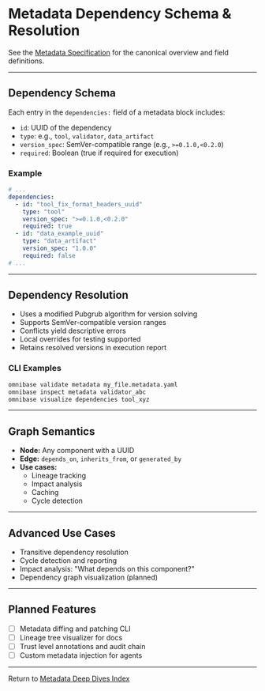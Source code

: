 <!-- === OmniNode:Metadata ===
author: OmniNode Team
copyright: OmniNode Team
created_at: '2025-05-28T12:40:26.483781'
description: Stamped by ONEX
entrypoint: python://dependency.md
hash: a412715189397046cc18f622099ef0019a99e588e96b31dccc3f4196697abb5b
last_modified_at: '2025-05-29T11:50:14.996120+00:00'
lifecycle: active
meta_type: tool
metadata_version: 0.1.0
name: dependency.md
namespace: omnibase.dependency
owner: OmniNode Team
protocol_version: 0.1.0
runtime_language_hint: python>=3.11
schema_version: 0.1.0
state_contract: state_contract://default
tools: null
uuid: 62baff0e-4753-4598-89b1-65cc3040a7ec
version: 1.0.0

<!-- === /OmniNode:Metadata === -->


# Metadata Dependency Schema & Resolution

See the [Metadata Specification](../metadata.md) for the canonical overview and field definitions.

---

## Dependency Schema

Each entry in the `dependencies:` field of a metadata block includes:
- `id`: UUID of the dependency
- `type`: e.g., `tool`, `validator`, `data_artifact`
- `version_spec`: SemVer-compatible range (e.g., `>=0.1.0,<0.2.0`)
- `required`: Boolean (true if required for execution)

### Example

```yaml
# ...
dependencies:
  - id: "tool_fix_format_headers_uuid"
    type: "tool"
    version_spec: ">=0.1.0,<0.2.0"
    required: true
  - id: "data_example_uuid"
    type: "data_artifact"
    version_spec: "1.0.0"
    required: false
# ...
```

---

## Dependency Resolution

- Uses a modified Pubgrub algorithm for version solving
- Supports SemVer-compatible version ranges
- Conflicts yield descriptive errors
- Local overrides for testing supported
- Retains resolved versions in execution report

### CLI Examples

```bash
omnibase validate metadata my_file.metadata.yaml
omnibase inspect metadata validator_abc
omnibase visualize dependencies tool_xyz
```

---

## Graph Semantics

- **Node:** Any component with a UUID
- **Edge:** `depends_on`, `inherits_from`, or `generated_by`
- **Use cases:**
  - Lineage tracking
  - Impact analysis
  - Caching
  - Cycle detection

---

## Advanced Use Cases

- Transitive dependency resolution
- Cycle detection and reporting
- Impact analysis: "What depends on this component?"
- Dependency graph visualization (planned)

---

## Planned Features

- [ ] Metadata diffing and patching CLI
- [ ] Lineage tree visualizer for docs
- [ ] Trust level annotations and audit chain
- [ ] Custom metadata injection for agents

---

Return to [Metadata Deep Dives Index](index.md)
